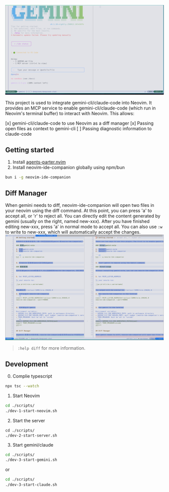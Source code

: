 ![Gemini in Neovim](images/gemini-in-neovim.png)

This project is used to integrate gemini-cli/claude-code into Neovim. It provides an MCP service to enable gemini-cli/claude-code (which run in Neovim's terminal buffer) to interact with Neovim. This allows:

[x] gemini-cli/claude-code to use Neovim as a diff manager
[x] Passing open files as context to gemini-cli
[ ] Passing diagnostic information to claude-code


## Getting started

1. Install [agents-parter.nvim](https://github.com/JunYang-tes/agents-parter.nvim)
2. Install neovim-ide-companion globally using npm/bun

```sh
bun i -g neovim-ide-companion
```


## Diff Manager

When gemini needs to diff, neovim-ide-companion will open two files in your neovim using the diff command. At this point, you can press 'a' to accept all, or 'r' to reject all. You can directly edit the content generated by gemini (usually on the right, named new-xxx). After you have finished editing new-xxx, press 'a' in normal mode to accept all. You can also use `:w` to write to new-xxx, which will automatically accept the changes.
![Diff](images/diff.png)

>`:help diff` for more information.


## Development
0. Complie typescript
```sh
npx tsc --watch
```


1. Start Neovim
```sh
cd ./scripts/
./dev-1-start-neovim.sh
```

2. Start the server
```
cd ./scripts/
./dev-2-start-server.sh

```

3. Start gemini/claude


```sh
cd ./scripts/
./dev-3-start-gemini.sh
```

or

```sh
cd ./scripts/
./dev-3-start-claude.sh
```
